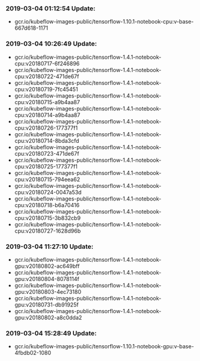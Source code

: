 ### 2019-03-04 01:12:54 Update:

- gcr.io/kubeflow-images-public/tensorflow-1.10.1-notebook-cpu:v-base-667d618-1171
### 2019-03-04 10:26:49 Update:

- gcr.io/kubeflow-images-public/tensorflow-1.4.1-notebook-cpu:v20180717-6f246896
- gcr.io/kubeflow-images-public/tensorflow-1.4.1-notebook-cpu:v20180722-471de67f
- gcr.io/kubeflow-images-public/tensorflow-1.4.1-notebook-cpu:v20180719-7fc45451
- gcr.io/kubeflow-images-public/tensorflow-1.4.1-notebook-cpu:v20180715-a9b4aa87
- gcr.io/kubeflow-images-public/tensorflow-1.4.1-notebook-cpu:v20180714-a9b4aa87
- gcr.io/kubeflow-images-public/tensorflow-1.4.1-notebook-cpu:v20180726-177377f1
- gcr.io/kubeflow-images-public/tensorflow-1.4.1-notebook-cpu:v20180714-8bda3cfd
- gcr.io/kubeflow-images-public/tensorflow-1.4.1-notebook-cpu:v20180723-471de67f
- gcr.io/kubeflow-images-public/tensorflow-1.4.1-notebook-cpu:v20180725-177377f1
- gcr.io/kubeflow-images-public/tensorflow-1.4.1-notebook-cpu:v20180715-794eea62
- gcr.io/kubeflow-images-public/tensorflow-1.4.1-notebook-cpu:v20180724-0047a53d
- gcr.io/kubeflow-images-public/tensorflow-1.4.1-notebook-cpu:v20180718-b6a70416
- gcr.io/kubeflow-images-public/tensorflow-1.4.1-notebook-cpu:v20180715-3b832cb9
- gcr.io/kubeflow-images-public/tensorflow-1.4.1-notebook-cpu:v20180727-1628d96b
### 2019-03-04 11:27:10 Update:

- gcr.io/kubeflow-images-public/tensorflow-1.4.1-notebook-gpu:v20180802-ac649bff
- gcr.io/kubeflow-images-public/tensorflow-1.4.1-notebook-gpu:v20180804-8078114f
- gcr.io/kubeflow-images-public/tensorflow-1.4.1-notebook-gpu:v20180803-4ec73180
- gcr.io/kubeflow-images-public/tensorflow-1.4.1-notebook-gpu:v20180731-db91925f
- gcr.io/kubeflow-images-public/tensorflow-1.4.1-notebook-gpu:v20180802-a8c0dda2
### 2019-03-04 15:28:49 Update:

- gcr.io/kubeflow-images-public/tensorflow-1.10.1-notebook-gpu:v-base-4fbdb02-1080
